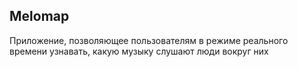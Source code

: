 ## Melomap
Приложение, позволяющее пользователям в режиме реального времени узнавать, какую музыку слушают люди вокруг них
